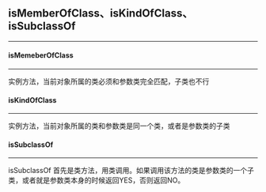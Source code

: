 ## isMemberOfClass、isKindOfClass、isSubclassOf

---------------



#### isMemeberOfClass

-----------

实例方法，当前对象所属的类必须和参数类完全匹配，子类也不行



#### isKindOfClass

------

实例方法，当前对象所属的类和参数类是同一个类，或者是参数类的子类



#### isSubclassOf

-------

isSubclassOf 首先是类方法，用类调用。如果调用该方法的类是参数类的一个子类，或者就是参数类本身的时候返回YES，否则返回NO。